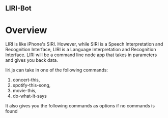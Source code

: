 ##  LIRI-Bot

# Overview

LIRI is like iPhone's SIRI. However, while SIRI is a Speech Interpretation and Recognition Interface, LIRI is a Language Interpretation and Recognition Interface. LIRI will be a command line node app that takes in parameters and gives you back data.

liri.js can take in one of the following commands:

1.  concert-this,
1.  spotify-this-song,
1.  movie-this,
1.  do-what-it-says

It also gives you the following commands as options if no commands is found

